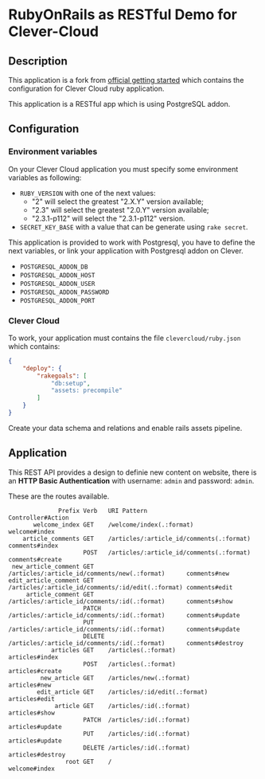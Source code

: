 # RubyOnRails as RESTful Demo for Clever-Cloud

## Description

This application is a fork from [official getting started](http://guides.rubyonrails.org/getting_started.html) which contains the configuration for Clever Cloud ruby application.

This application is a RESTful app which is using PostgreSQL addon.

## Configuration

### Environment variables

On your Clever Cloud application you must specify some environment variables as following:

- `RUBY_VERSION` with one of the next values:
  - "2" will select the greatest "2.X.Y" version available;
  - "2.3" will select the greatest "2.0.Y" version available;
  - "2.3.1-p112" will select the "2.3.1-p112" version.
- `SECRET_KEY_BASE` with a value that can be generate using `rake secret`.

This application is provided to work with Postgresql, you have to define the next variables, or link your application with Postgresql addon on Clever.

- `POSTGRESQL_ADDON_DB`
- `POSTGRESQL_ADDON_HOST`
- `POSTGRESQL_ADDON_USER`
- `POSTGRESQL_ADDON_PASSWORD`
- `POSTGRESQL_ADDON_PORT`

### Clever Cloud

To work, your application must contains the file `clevercloud/ruby.json` which contains:

```json
{
    "deploy": {
        "rakegoals": [
            "db:setup",
            "assets: precompile"
        ]
    }
}
```

Create your data schema and relations and enable rails assets pipeline.

## Application

This REST API provides a design to definie new content on website, there is an **HTTP Basic Authentication** with username: `admin` and password: `admin`.

These are the routes available.

```
              Prefix Verb   URI Pattern                                       Controller#Action
       welcome_index GET    /welcome/index(.:format)                          welcome#index
    article_comments GET    /articles/:article_id/comments(.:format)          comments#index
                     POST   /articles/:article_id/comments(.:format)          comments#create
 new_article_comment GET    /articles/:article_id/comments/new(.:format)      comments#new
edit_article_comment GET    /articles/:article_id/comments/:id/edit(.:format) comments#edit
     article_comment GET    /articles/:article_id/comments/:id(.:format)      comments#show
                     PATCH  /articles/:article_id/comments/:id(.:format)      comments#update
                     PUT    /articles/:article_id/comments/:id(.:format)      comments#update
                     DELETE /articles/:article_id/comments/:id(.:format)      comments#destroy
            articles GET    /articles(.:format)                               articles#index
                     POST   /articles(.:format)                               articles#create
         new_article GET    /articles/new(.:format)                           articles#new
        edit_article GET    /articles/:id/edit(.:format)                      articles#edit
             article GET    /articles/:id(.:format)                           articles#show
                     PATCH  /articles/:id(.:format)                           articles#update
                     PUT    /articles/:id(.:format)                           articles#update
                     DELETE /articles/:id(.:format)                           articles#destroy
                root GET    /                                                 welcome#index
```